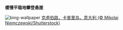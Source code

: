 
**缓慢平稳地攀登悬崖**

![bing-wallpaper](https://www.bing.com/th?id=OHR.CapriKrupp_ZH-CN6893334288_1920x1080.jpg)
[克虏伯路，卡普里岛，意大利 (© Mikolaj Niemczewski/Shutterstock)](https://www.bing.com/search?q=%E6%84%8F%E5%A4%A7%E5%88%A9%E5%8D%A1%E6%99%AE%E9%87%8C%E5%B2%9B&amp;form=hpcapt&amp;mkt=zh-cn)
  